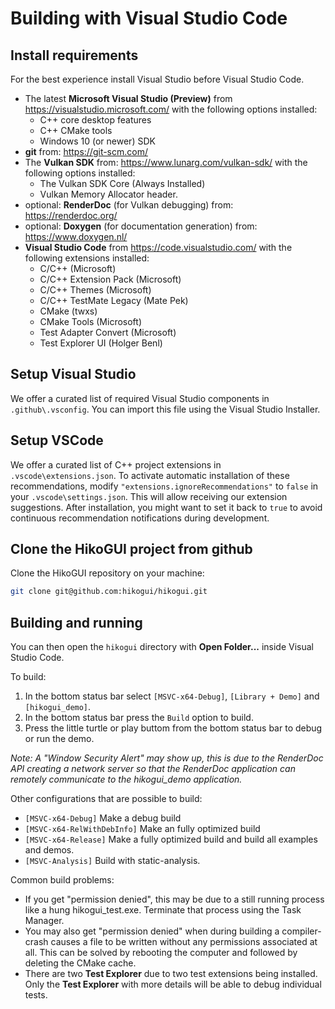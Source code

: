 Building with Visual Studio Code
================================

Install requirements
--------------------
For the best experience install Visual Studio before Visual Studio Code.

 - The latest **Microsoft Visual Studio (Preview)** from <https://visualstudio.microsoft.com/>
   with the following options installed:
   - C++ core desktop features
   - C++ CMake tools
   - Windows 10 (or newer) SDK
 - **git** from: <https://git-scm.com/>
 - The **Vulkan SDK** from: <https://www.lunarg.com/vulkan-sdk/>
   with the following options installed:
   - The Vulkan SDK Core (Always Installed)
   - Vulkan Memory Allocator header.
 - optional: **RenderDoc** (for Vulkan debugging) from: <https://renderdoc.org/>
 - optional: **Doxygen** (for documentation generation) from: <https://www.doxygen.nl/>
 - **Visual Studio Code** from <https://code.visualstudio.com/>
   with the following extensions installed:
   - C/C++ (Microsoft)
   - C/C++ Extension Pack (Microsoft)
   - C/C++ Themes (Microsoft)
   - C/C++ TestMate Legacy (Mate Pek)
   - CMake (twxs)
   - CMake Tools (Microsoft)
   - Test Adapter Convert (Microsoft)
   - Test Explorer UI (Holger Benl)

Setup Visual Studio
-------------------

We offer a curated list of required Visual Studio components in `.github\.vsconfig`.
You can import this file using the Visual Studio Installer.

Setup VSCode
------------

We offer a curated list of C++ project extensions in `.vscode\extensions.json`.
To activate automatic installation of these recommendations,
modify `"extensions.ignoreRecommendations"` to `false` in your `.vscode\settings.json`.
This will allow receiving our extension suggestions.
After installation, you might want to set it back to `true` to avoid
continuous recommendation notifications during development.

Clone the HikoGUI project from github
-------------------------------------
Clone the HikoGUI repository on your machine:

```bash
git clone git@github.com:hikogui/hikogui.git
```

Building and running
--------------------
You can then open the `hikogui` directory with **Open Folder...**
inside Visual Studio Code.

To build:
 1. In the bottom status bar select `[MSVC-x64-Debug]`, `[Library + Demo]` and
    `[hikogui_demo]`.
 2. In the bottom status bar press the `Build` option to build.
 3. Press the little turtle or play buttom from the bottom status bar to debug
    or run the demo.

_Note: A "Window Security Alert" may show up, this is due to the RenderDoc API
creating a network server so that the RenderDoc application can remotely
communicate to the hikogui_demo application._

Other configurations that are possible to build:
 - `[MSVC-x64-Debug]` Make a debug build
 - `[MSVC-x64-RelWithDebInfo]` Make an fully optimized build
 - `[MSVC-x64-Release]` Make a fully optimized build and build all examples and
   demos.
 - `[MSVC-Analysis]` Build with static-analysis.

Common build problems:
 - If you get "permission denied", this may be due to a still running
   process like a hung hikogui_test.exe. Terminate that process using the
   Task Manager.
 - You may also get "permission denied" when during building a compiler-crash
   causes a file to be written without any permissions associated at all.
   This can be solved by rebooting the computer and followed by deleting the
   CMake cache.
 - There are two **Test Explorer** due to two test extensions being installed.
   Only the **Test Explorer** with more details will be able to debug
   individual tests. 
